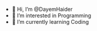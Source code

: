 - 👋 Hi, I’m @DayemHaider
- 👀 I’m interested in Programming
- 🌱 I’m currently learning Coding

<!---
DayemHaider/DayemHaider is a ✨ special ✨ repository because its `README.md` (this file) appears on your GitHub profile.
You can click the Preview link to take a look at your changes.
--->
